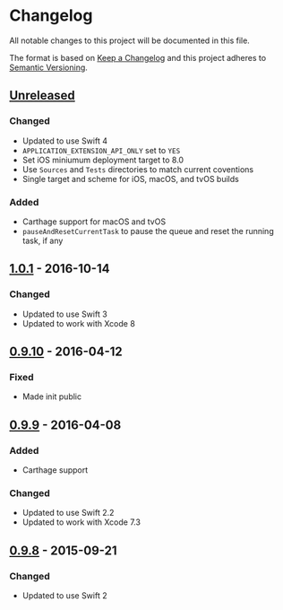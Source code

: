 # Changelog
All notable changes to this project will be documented in this file.

The format is based on [Keep a Changelog](http://keepachangelog.com/en/1.0.0/)
and this project adheres to [Semantic Versioning](http://semver.org/spec/v2.0.0.html).

## [Unreleased](https://github.com/icanzilb/TaskQueue/compare/1.0.3...HEAD)

### Changed

- Updated to use Swift 4
- `APPLICATION_EXTENSION_API_ONLY` set to `YES`
- Set iOS miniumum deployment target to 8.0
- Use `Sources` and `Tests` directories to match current coventions
- Single target and scheme for iOS, macOS, and tvOS builds

### Added

- Carthage support for macOS and tvOS
- `pauseAndResetCurrentTask` to pause the queue and reset the running task, if any

## [1.0.1](https://github.com/icanzilb/TaskQueue/compare/0.9.10...1.0.1) - 2016-10-14

### Changed

- Updated to use Swift 3
- Updated to work with Xcode 8

## [0.9.10](https://github.com/icanzilb/TaskQueue/compare/0.9.9...0.9.10) - 2016-04-12

### Fixed

- Made init public

## [0.9.9](https://github.com/icanzilb/TaskQueue/compare/0.9.8...0.9.9) - 2016-04-08

### Added

- Carthage support

### Changed

- Updated to use Swift 2.2
- Updated to work with Xcode 7.3

## [0.9.8](https://github.com/icanzilb/TaskQueue/compare/0.9.7...0.9.8) - 2015-09-21

### Changed

- Updated to use Swift 2
